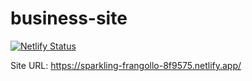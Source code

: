 # business-site

[![Netlify Status](https://api.netlify.com/api/v1/badges/db81e1fc-708a-403e-8e53-a672096be86e/deploy-status)](https://app.netlify.com/sites/sparkling-frangollo-8f9575/deploys)

Site URL: https://sparkling-frangollo-8f9575.netlify.app/
